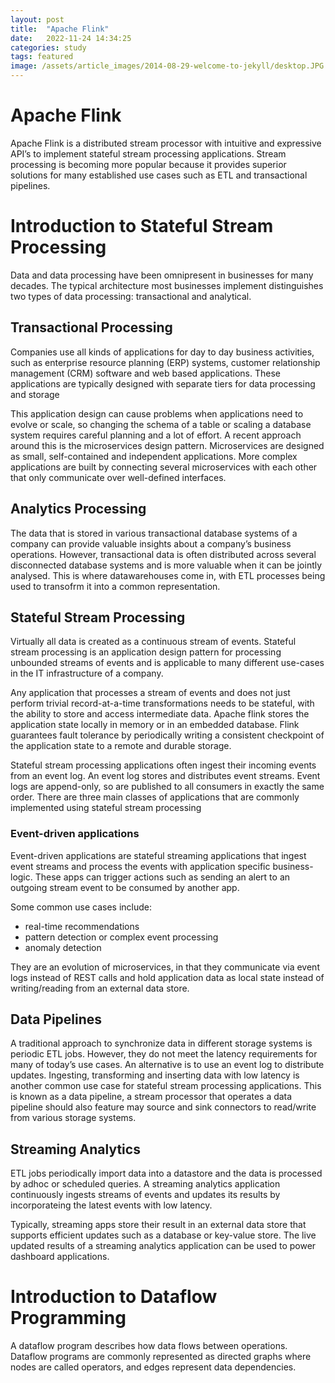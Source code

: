 ```yaml
---
layout: post
title:  "Apache Flink"
date:   2022-11-24 14:34:25
categories: study
tags: featured
image: /assets/article_images/2014-08-29-welcome-to-jekyll/desktop.JPG
---
```


# Apache Flink

Apache Flink is a distributed stream processor with intuitive and expressive API’s to implement stateful stream processing applications. Stream processing is becoming more popular because it provides superior solutions for many established use cases such as ETL and transactional pipelines.

# Introduction to Stateful Stream Processing

Data and data processing have been omnipresent in businesses for many decades. The typical architecture most businesses implement distinguishes two types of data processing: transactional and analytical.

## Transactional Processing

Companies use all kinds of applications for day to day business activities, such as enterprise resource planning (ERP) systems, customer relationship management (CRM) software and web based applications. These applications are typically designed with separate tiers for data processing and storage




This application design can cause problems when applications need to evolve or scale, so changing the schema of a table or scaling a database system requires careful planning and a lot of effort. A recent approach around this is the microservices design pattern. Microservices are designed as small, self-contained and independent applications. More complex applications are built by connecting several microservices with each other that only communicate over well-defined interfaces.


## Analytics Processing

The data that is stored in various transactional database systems of a company can provide valuable insights about a company’s business operations. However, transactional data is often distributed across several disconnected database systems and is more valuable when it can be jointly analysed. This is where datawarehouses come in, with ETL processes being used to transofrm it into a common representation.


## Stateful Stream Processing

Virtually all data is created as a continuous stream of events. Stateful stream processing is an application design pattern for processing unbounded streams of events and is applicable to many different use-cases in the IT infrastructure of a company.

Any application that processes a stream of events and does not just perform trivial record-at-a-time transformations needs to be stateful, with the ability to store and access intermediate data. Apache flink stores the application state locally in memory or in an embedded database. Flink guarantees fault tolerance by periodically writing a consistent checkpoint of the application state to a remote and durable storage.


Stateful stream processing applications often ingest their incoming events from an event log. An event log stores and distributes event streams. Event logs are append-only, so are published to all consumers in exactly the same order. There are three main classes of applications that are commonly implemented using stateful stream processing

### Event-driven applications

Event-driven applications are stateful streaming applications that ingest event streams and process the events with application specific business-logic. These apps can trigger actions such as sending an alert to an outgoing stream event to be consumed by another app.

Some common use cases include:

- real-time recommendations
- pattern detection or complex event processing
- anomaly detection

They are an evolution of microservices, in that they communicate via event logs instead of REST calls and hold application data as local state instead of writing/reading from an external data store.


## Data Pipelines

A traditional approach to synchronize data in different storage systems is periodic ETL jobs. However, they do not meet the latency requirements for many of today’s use cases. An alternative is to use an event log to distribute updates. Ingesting, transforming and inserting data with low latency is another common use case for stateful stream processing applications. This is known as a data pipeline, a stream processor that operates a data pipeline should also feature may source and sink connectors to read/write from various storage systems.

## Streaming Analytics

ETL jobs periodically import data into a datastore and the data is processed by adhoc or scheduled queries. A streaming analytics application continuously ingests streams of events and updates its results by incorporateing the latest events with low latency.

Typically, streaming apps store their result in an external data store that supports efficient updates such as a database or key-value store. The live updated results of a streaming analytics application can be used to power dashboard applications.


# Introduction to Dataflow Programming

A dataflow program describes how data flows between operations. Dataflow programs are commonly represented as directed graphs where nodes are called operators, and edges represent data dependencies.

[jekyll]:      http://jekyllrb.com
[jekyll-gh]:   https://github.com/jekyll/jekyll
[jekyll-help]: https://github.com/jekyll/jekyll-help
